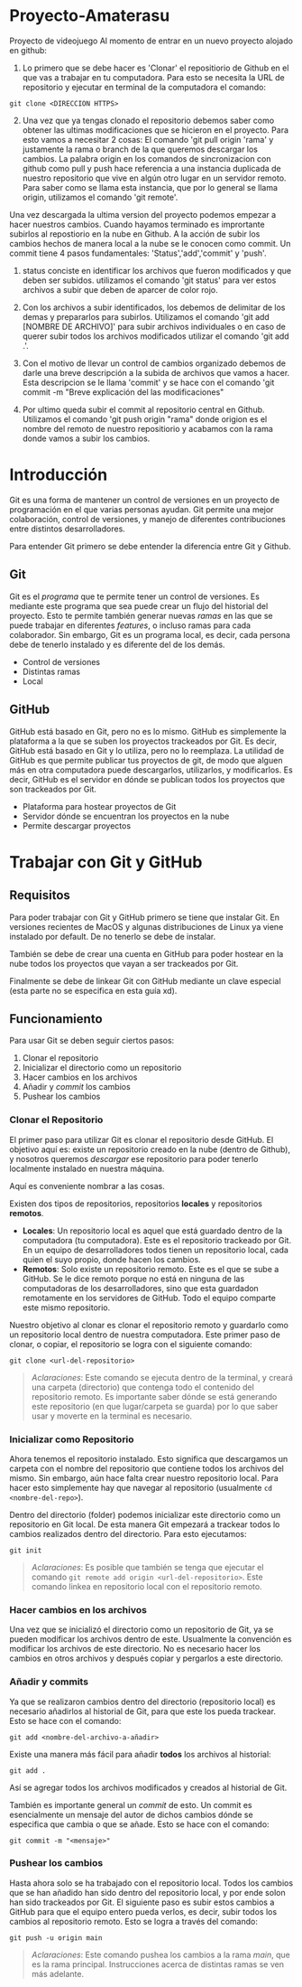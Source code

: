 # Proyecto-Amaterasu
Proyecto de videojuego
Al momento de entrar en un nuevo proyecto alojado en github:

1. Lo primero que se debe hacer es 'Clonar' el repositiorio de Github 
en el que vas a trabajar en tu computadora. Para esto se necesita la URL 
de repositorio y ejecutar en terminal de la computadora el comando:

```
git clone <DIRECCION HTTPS>
```

2. Una vez que ya tengas clonado el repositorio debemos saber como obtener
las ultimas modificaciones que se hicieron en el proyecto. Para esto vamos 
a necesitar 2 cosas: El comando 'git pull origin 'rama' y justamente la rama 
o branch de la que queremos descargar los cambios. La palabra origin en los comandos 
de sincronizacion con github como pull y push hace referencia a una instancia 
duplicada de nuestro repositorio que vive en algún otro lugar en un servidor remoto.
Para saber como se llama esta instancia, que por lo general se llama origin, 
utilizamos el comando 'git remote'.

Una vez descargada la ultima version del proyecto podemos empezar a hacer nuestros cambios. 
Cuando hayamos terminado es imprortante subirlos al repostiorio en la nube en Github.
A la acción de subir los cambios hechos de manera local a la nube se le conocen como 
commit. Un commit tiene 4 pasos fundamentales: 'Status','add','commit' y 'push'.
1. status conciste en identificar los archivos que fueron modificados y que deben ser subidos. 
utilizamos el comando 'git status' para ver estos archivos a subir que deben de aparcer 
de color rojo. 
2. Con los archivos a subir identificados, los debemos de delimitar de los demas y prepararlos 
para subirlos. Utilizamos el comando 'git add [NOMBRE DE ARCHIVO]' para subir 
archivos individuales o en caso de querer subir todos los archivos modificados utilizar el comando 
'git add .'.
3. Con el motivo de llevar un control de cambios organizado debemos de darle una breve descripción 
a la subida de archivos que vamos a hacer. Esta descripcion se le llama 'commit' y se hace con el comando 
'git commit -m "Breve explicación del las modificaciones"

4. Por ultimo queda subir el commit al repositorio central en Github. Utilizamos el comando 
'git push origin "rama" donde origion es el nombre del remoto de nuestro repositiorio y acabamos con la 
rama donde vamos a subir los cambios. 


# Introducción

Git es una forma de mantener un control de versiones en un proyecto de programación en el que varias personas ayudan. Git permite una mejor colaboración, control de versiones, y manejo de diferentes contribuciones entre distintos desarrolladores. 

Para entender Git primero se debe entender la diferencia entre Git y Github. 

## Git

Git es el *programa* que te permite tener un control de versiones. Es mediante este programa que sea puede crear un flujo del historial del proyecto. Esto te permite también generar nuevas *ramas* en las que se puede trabajar en diferentes *features*, o incluso ramas para cada colaborador. Sin embargo, Git es un programa local, es decir, cada persona debe de tenerlo instalado y es diferente del de los demás.

- Control de versiones
- Distintas ramas
- Local

## GitHub

GitHub está basado en Git, pero no es lo mismo. GitHub es simplemente la plataforma a la que se suben los proyectos trackeados por Git. Es decir, GitHub está basado en Git y lo utiliza, pero no lo reemplaza. La utilidad de GitHub es que permite publicar tus proyectos de git, de modo que alguen más en otra computadora puede descargarlos, utilizarlos, y modificarlos. Es decir, GitHub es el servidor en dónde se publican todos los proyectos que son trackeados por Git.

- Plataforma para hostear proyectos de Git
- Servidor dónde se encuentran los proyectos en la nube
- Permite descargar proyectos

# Trabajar con Git y GitHub

## Requisitos

Para poder trabajar con Git y GitHub primero se tiene que instalar Git. En versiones recientes de MacOS y algunas distribuciones de Linux ya viene instalado por default. De no tenerlo se debe de instalar. 

También se debe de crear una cuenta en GitHub para poder hostear en la nube todos los proyectos que vayan a ser trackeados por Git. 

Finalmente se debe de linkear Git con GitHub mediante un clave especial (esta parte no se especifica en esta guía xd).

## Funcionamiento

Para usar Git se deben seguir ciertos pasos:

1. Clonar el repositorio
2. Inicializar el directorio como un repositorio
3. Hacer cambios en los archivos
4. Añadir y *commit* los cambios
5. Pushear los cambios 

### Clonar el Repositorio

El primer paso para utilizar Git es clonar el repositorio desde GitHub. El objetivo aquí es: existe un repositorio creado en la nube (dentro de Github), y nosotros queremos *descargar* ese repositorio para poder tenerlo localmente instalado en nuestra máquina.

Aquí es conveniente nombrar a las cosas. 

Existen dos tipos de repositorios, repositorios **locales** y repositorios **remotos**. 
- **Locales**: Un repositorio local es aquel que está guardado dentro de la computadora (tu computadora). Este es el repositorio trackeado por Git. En un equipo de desarrolladores todos tienen un repositorio local, cada quien el suyo propio, donde hacen los cambios.
- **Remotos**: Solo existe un repositorio remoto. Este es el que se sube a GitHub. Se le dice remoto porque no está en ninguna de las computadoras de los desarrolladores, sino que esta guardadon remotamente en los servidores de GitHub. Todo el equipo comparte este mismo repositorio.

Nuestro objetivo al clonar es clonar el repositorio remoto y guardarlo como un repositorio local dentro de nuestra computadora. Este primer paso de clonar, o copiar, el repositorio se logra con el siguiente comando:

```
git clone <url-del-repositorio>
```

> *Aclaraciones*: Este comando se ejecuta dentro de la terminal, y creará una carpeta (directorio) que contenga todo el contenido del repositorio remoto. Es importante saber dónde se está generando este repositorio (en que lugar/carpeta se guarda) por lo que saber usar y moverte en la terminal es necesario.

### Inicializar como Repositorio

Ahora tenemos el repositorio instalado. Esto significa que descargamos un carpeta con el nombre del repositorio que contiene todos los archivos del mismo. Sin embargo, aún hace falta crear nuestro repositorio local. Para hacer esto simplemente hay que navegar al repositorio (usualmente `cd <nombre-del-repo>`). 

Dentro del directorio (folder) podemos inicializar este directorio como un repositorio en Git local. De esta manera Git empezará a trackear todos lo cambios realizados dentro del directorio. Para esto ejecutamos:

```
git init
```

> *Aclaraciones*: Es posible que también se tenga que ejecutar el comando `git remote add origin <url-del-repositorio>`. Este comando linkea en repositorio local con el repositorio remoto. 

### Hacer cambios en los archivos

Una vez que se inicializó el directorio como un repositorio de Git, ya se pueden modificar los archivos dentro de este. Usualmente la convención es modificar los archivos de este directorio. No es necesario hacer los cambios en otros archivos y después copiar y pergarlos a este directorio. 

### Añadir y commits

Ya que se realizaron cambios dentro del directorio (repositorio local) es necesario añadirlos al historial de Git, para que este los pueda trackear. Esto se hace con el comando:

```
git add <nombre-del-archivo-a-añadir>
```

Existe una manera más fácil para añadir **todos** los archivos al historial:

```
git add .
```

Así se agregar todos los archivos modificados y creados al historial de Git. 

También es importante general un *commit* de esto. Un commit es esencialmente un mensaje del autor de dichos cambios dónde se especifica que cambia o que se añade. Esto se hace con el comando:

```
git commit -m "<mensaje>"
```

### Pushear los cambios

Hasta ahora solo se ha trabajado con el repositorio local. Todos los cambios que se han añadido han sido dentro del repositorio local, y por ende solon han sido trackeados por Git. El siguiente paso es subir estos cambios a GitHub para que el equipo entero pueda verlos, es decir, subir todos los cambios al repositorio remoto. Esto se logra a través del comando:

```
git push -u origin main
```

> *Aclaraciones*: Este comando pushea los cambios a la rama *main*, que es la rama principal. Instrucciones acerca de distintas ramas se ven más adelante.
